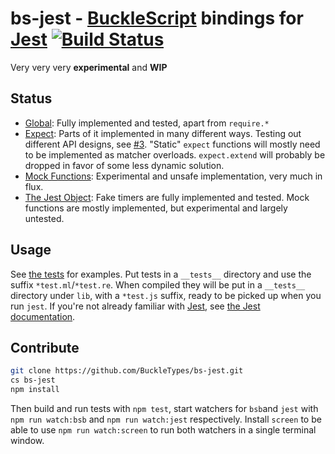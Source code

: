 # bs-jest - [BuckleScript](https://github.com/bloomberg/bucklescript) bindings for [Jest](https://github.com/facebook/jest) [![Build Status](https://travis-ci.org/BuckleTypes/bs-jest.svg?branch=master)](https://travis-ci.org/BuckleTypes/bs-jest)

Very very very **experimental** and **WIP**

## Status

* [Global](https://facebook.github.io/jest/docs/api.html#content): Fully implemented and tested, apart from `require.*`
* [Expect](https://facebook.github.io/jest/docs/expect.html#content): Parts of it implemented in many different ways. Testing out different API designs, see [#3](https://github.com/BuckleTypes/bs-jest/issues/3). "Static" `expect` functions will mostly need to be implemented as matcher overloads. `expect.extend` will probably be dropped in favor of some less dynamic solution.
* [Mock Functions](https://facebook.github.io/jest/docs/mock-function-api.html#content): Experimental and unsafe implementation, very much in flux.
* [The Jest Object](https://facebook.github.io/jest/docs/jest-object.html#content): Fake timers are fully implemented and tested. Mock functions are mostly implemented, but experimental and largely untested.

## Usage

See [the tests](https://github.com/BuckleTypes/bs-jest/tree/master/__tests__) for examples. Put tests in a `__tests__` directory and use the suffix `*test.ml`/`*test.re`. When compiled they will be put in a `__tests__` directory under `lib`, with a `*test.js` suffix, ready to be picked up when you run `jest`. If you're not already familiar with [Jest](https://github.com/facebook/jest), see [the Jest documentation](https://facebook.github.io/jest/).

## Contribute
```sh
git clone https://github.com/BuckleTypes/bs-jest.git
cs bs-jest
npm install
```

Then build and run tests with `npm test`, start watchers for `bsb`and `jest` with `npm run watch:bsb` and `npm run watch:jest` respectively. Install `screen` to be able to use `npm run watch:screen` to run both watchers in a single terminal window.
